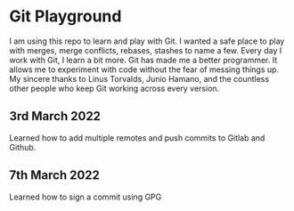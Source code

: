 # Git Playground

I am using this repo to learn and play with Git. I wanted a safe place to play with merges, merge conflicts, rebases, stashes to name a few. Every day I work with Git, I learn a bit more. Git has made me a better programmer. It allows me to experiment with code without the fear of messing things up. My sincere thanks to Linus Torvalds, Junio Hamano, and the countless other people who keep Git working across every version.

## 3rd March 2022

Learned how to add multiple remotes and push commits to Gitlab and Github. 

## 7th March 2022

Learned how to sign a commit using GPG
